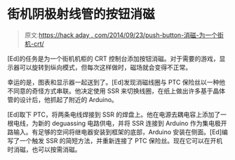 # 街机阴极射线管的按钮消磁

> 原文:[https://hack aday . com/2014/09/23/push-button-消磁-为一个街机-crt/](https://hackaday.com/2014/09/23/push-button-degaussing-for-an-arcade-crt/)

[Ed]的任务是为一个街机机柜的 CRT 控制台添加按钮消磁。对于需要的游戏，显示器可以旋转到纵向模式，但每次这样做时，磁场就会变得不正常。

幸运的是，图表和显示器一起送到了。[Ed]发现消磁线圈与 PTC 保险丝以一种他不同意的奇怪方式串联。他决定使用 SSR 来切换线圈，在纸上做出许多基于晶体管的设计后，他抓起了附近的 Arduino。

[Ed]取下 PTC，将两条电线焊接到 SSR 的焊盘上。他在电源去耦电容上添加了一根电线，为新的 deguassing 电路供电，并将 SSR 连接到 Arduino 作为集电极开路输入。有足够的空间将继电器安装到框架的底部，Arduino 安装在侧面。[Ed]编写了一个触发 SSR 的简短方法，并重新连接了 PTC 保险丝。现在它可以在开机时消磁，也可以按需消磁。